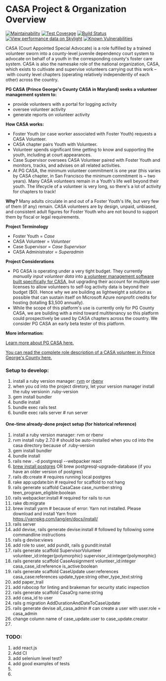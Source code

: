 # CASA Project & Organization Overview
[![Maintainability](https://api.codeclimate.com/v1/badges/???/maintainability)](https://codeclimate.com/github/rubyforgood/casa/maintainability)
[![Test Coverage](https://api.codeclimate.com/v1/badges/???/test_coverage)](https://codeclimate.com/github/rubyforgood/casa/test_coverage)
[![Build Status](https://travis-ci.org/rubyforgood/casa.svg?branch=master)](https://travis-ci.org/rubyforgood/casa) 
[![View performance data on Skylight](https://badges.skylight.io/status/tFh7xrs3Qnaf.svg?token=1C-Q7p8jEFlG7t69Yl5DaJwa-ipWI8gLw9wLJf53xmQ)](https://www.skylight.io/app/applications/tFh7xrs3Qnaf)
[![Known Vulnerabilities](https://snyk.io/test/github/rubyforgood/casa/badge.svg)](https://snyk.io/test/github/rubyforgood/casa)

CASA (Court Appointed Special Advocate) is a role fulfilled by a trained volunteer sworn into a county-level juvenile dependency court system to advocate on behalf of a youth in the corresponding county's foster care system. CASA is also the namesake role of the national organization, CASA, which exists to cultivate and supervise volunteers carrying out this work – with county level chapters (operating relatively independently of each other) across the country. 

<strong>PG CASA (Prince George's County CASA in Maryland) seeks a volunteer management system to:</strong>
- provide volunteers with a portal for logging activity
- oversee volunteer activity 
- generate reports on volunteer activity

<strong>How CASA works:</strong>
- Foster Youth (or case worker associated with Foster Youth) requests a CASA Volunteer.
- CASA chapter pairs Youth with Volunteer.
- Volunteer spends significant time getting to know and supporting the youth, including at court appearances. 
- Case Supervisor oversees CASA Volunteer paired with Foster Youth and monitors, tracks, and advises on all related activities.
- At PG CASA, the minimum volunteer commitment is one year (this varies by CASA chapter, in San Francisco the minimum commitment is ~ two years). Many CASA volunteers remain in a Youth's life well beyond their youth. The lifecycle of a volunteer is very long, so there's a lot of activity for chapters to track!

<strong>Why?</strong>
Many adults circulate in and out of a Foster Youth's life, but very few of them (if any) remain. CASA volunteers are by design, unpaid, unbiased, and consistent adult figures for Foster Youth who are not bound to support them by fiscal or legal requirements. 

<strong>Project Terminology</strong>
- Foster Youth = _Case_
- CASA Volunteer = _Volunteer_
- Case Supervisor = _Case Supervisor_
- CASA Administrator = _Superadmin_

<strong>Project Considerations</strong>
- PG CASA is operating under a very tight budget. They currently _manually input volunteer data_ into <a href="http://www.simplyoptima.com/">a volunteer management software built specifically for CASA,</a> but upgrading their account for multiple user licenses to allow volunteers to self-log activity data is beyond their budget ($0). Hence why we are building as lightweight a solution as possible that can sustain itself on Microsoft Azure nonprofit credits for hosting (totalling $3,500 annually).
- While the scope of this platform's use is currently only for PG County CASA, we are building with a mind toward multitenancy so this platform could prospectively be used by CASA chapters across the country. We consider PG CASA an early beta tester of this platform. 

<p><strong>More information:</strong></p>
<p><a href="https://pgcasa.org/">Learn more about PG CASA here.</a></p>
<p><a href="https://pgcasa.org/volunteer-description/">You can read the complete role description of a CASA volunteer in Prince George's County here.</a></p>


### Setup to develop:

1. install a ruby version manager: [rvm](https://rvm.io/) or [rbenv](https://github.com/rbenv/rbenv)
1. when you cd into the project diretory, let your version manager install the ruby versionin .ruby-version
1. gem install bundler
1. bundle install
1. bundle exec rails test 
1. bundle exec rails server # run server

#### One-time already-done project setup (for historical reference)

1. install a ruby version manager: rvm or rbenv
1. rvm install ruby 2.7.0 # should be auto-installed when you cd into the casa directory because of .ruby-version
1. gem install bundler
1. bundle install
1. rails new . -d postgresql --webpacker react
1. [brew install postgres](https://wiki.postgresql.org/wiki/Homebrew) OR brew postgresql-upgrade-database (if you have an older version of postgres)
1. rails db:create # requires running local postgres
1. rake app:update:bin # required for scaffold to not hang
1. rails generate scaffold CasaCase case_number:string teen_program_eligible:boolean
1. rails webpacker:install # required for rails to run
1. rake db:migrate
1. brew install yarm # because of error: Yarn not installed. Please download and install Yarn from https://yarnpkg.com/lang/en/docs/install/
1. rails server
1. add devise, rails generate devise:install # followed by following some commandline instructions
1. rails g devise:views
1. add role to user, add pundit, rails g pundit:install
1. rails generate scaffold SupervisorVolunteer volunteer_id:integer{polymorphic} supervisor_id:integer{polymorphic}
1. rails generate scaffold CaseAssignment volunteer_id:integer casa_case_id:reference is_active:boolean
1. rails generate scaffold CaseUpdate user:references casa_case:references update_type:string other_type_text:string
1. add paper_trail
1. add rubocop for linting and brakeman for security static inspection
1. rails generate scaffold CasaOrg name:string
1. add casa_id to user
1. rails g migration AddDurationAndDateToCaseUpdate
1. rails generate devise all_casa_admin # can create a user with user.role = casa_admin
1. change column name of case_update.user to case_update.creator 
1. 


### TODO:

1. add react.js 
1. Add CI
1. add selenium level test?
1. add good examples of tests
1. 
1. 



